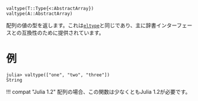 ```
valtype(T::Type{<:AbstractArray})
valtype(A::AbstractArray)
```

配列の値の型を返します。これは[`eltype`](@ref)と同じであり、主に辞書インターフェースとの互換性のために提供されています。

# 例

```jldoctest
julia> valtype(["one", "two", "three"])
String
```

!!! compat "Julia 1.2"
    配列の場合、この関数は少なくともJulia 1.2が必要です。

